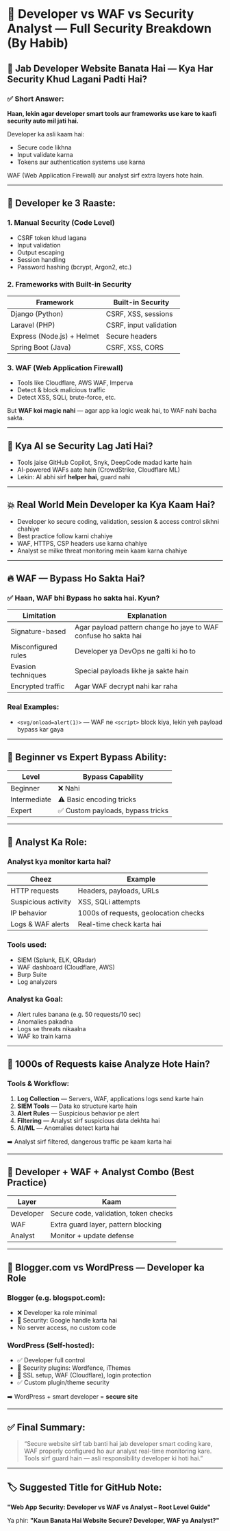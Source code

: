 # 🔐 Developer vs WAF vs Security Analyst — Full Security Breakdown (By Habib)

## 🤔 Jab Developer Website Banata Hai — Kya Har Security Khud Lagani Padti Hai?

### ✅ Short Answer:

**Haan, lekin agar developer smart tools aur frameworks use kare to kaafi security auto mil jati hai.**

Developer ka asli kaam hai:

* Secure code likhna
* Input validate karna
* Tokens aur authentication systems use karna

WAF (Web Application Firewall) aur analyst sirf extra layers hote hain.

---

## 🔐 Developer ke 3 Raaste:

### 1. Manual Security (Code Level)

* CSRF token khud lagana
* Input validation
* Output escaping
* Session handling
* Password hashing (bcrypt, Argon2, etc.)

### 2. Frameworks with Built-in Security

| Framework                  | Built-in Security      |
| -------------------------- | ---------------------- |
| Django (Python)            | CSRF, XSS, sessions    |
| Laravel (PHP)              | CSRF, input validation |
| Express (Node.js) + Helmet | Secure headers         |
| Spring Boot (Java)         | CSRF, XSS, CORS        |

### 3. WAF (Web Application Firewall)

* Tools like Cloudflare, AWS WAF, Imperva
* Detect & block malicious traffic
* Detect XSS, SQLi, brute-force, etc.

But **WAF koi magic nahi** — agar app ka logic weak hai, to WAF nahi bacha sakta.

---

## 🤖 Kya AI se Security Lag Jati Hai?

* Tools jaise GitHub Copilot, Snyk, DeepCode madad karte hain
* AI-powered WAFs aate hain (CrowdStrike, Cloudflare ML)
* Lekin: AI abhi sirf **helper hai**, guard nahi

---

## 💥 Real World Mein Developer ka Kya Kaam Hai?

* Developer ko secure coding, validation, session & access control sikhni chahiye
* Best practice follow karni chahiye
* WAF, HTTPS, CSP headers use karna chahiye
* Analyst se milke threat monitoring mein kaam karna chahiye

---

## 🔥 WAF — Bypass Ho Sakta Hai?

### ✅ Haan, WAF bhi Bypass ho sakta hai. Kyun?

| Limitation          | Explanation                                                     |
| ------------------- | --------------------------------------------------------------- |
| Signature-based     | Agar payload pattern change ho jaye to WAF confuse ho sakta hai |
| Misconfigured rules | Developer ya DevOps ne galti ki ho to                           |
| Evasion techniques  | Special payloads likhe ja sakte hain                            |
| Encrypted traffic   | Agar WAF decrypt nahi kar raha                                  |

### Real Examples:

* `<svg/onload=alert(1)>` — WAF ne `<script>` block kiya, lekin yeh payload bypass kar gaya

---

## 🧠 Beginner vs Expert Bypass Ability:

| Level        | Bypass Capability                |
| ------------ | -------------------------------- |
| Beginner     | ❌ Nahi                           |
| Intermediate | ⚠️ Basic encoding tricks         |
| Expert       | ✅ Custom payloads, bypass tricks |

---

## 🧠 Analyst Ka Role:

### Analyst kya monitor karta hai?

| Cheez               | Example                               |
| ------------------- | ------------------------------------- |
| HTTP requests       | Headers, payloads, URLs               |
| Suspicious activity | XSS, SQLi attempts                    |
| IP behavior         | 1000s of requests, geolocation checks |
| Logs & WAF alerts   | Real-time check karta hai             |

### Tools used:

* SIEM (Splunk, ELK, QRadar)
* WAF dashboard (Cloudflare, AWS)
* Burp Suite
* Log analyzers

### Analyst ka Goal:

* Alert rules banana (e.g. 50 requests/10 sec)
* Anomalies pakadna
* Logs se threats nikaalna
* WAF ko train karna

---

## 🔁 1000s of Requests kaise Analyze Hote Hain?

### Tools & Workflow:

1. **Log Collection** — Servers, WAF, applications logs send karte hain
2. **SIEM Tools** — Data ko structure karte hain
3. **Alert Rules** — Suspicious behavior pe alert
4. **Filtering** — Analyst sirf suspicious data dekhta hai
5. **AI/ML** — Anomalies detect karta hai

➡️ Analyst sirf filtered, dangerous traffic pe kaam karta hai

---

## 🔐 Developer + WAF + Analyst Combo (Best Practice)

| Layer     | Kaam                                  |
| --------- | ------------------------------------- |
| Developer | Secure code, validation, token checks |
| WAF       | Extra guard layer, pattern blocking   |
| Analyst   | Monitor + update defense              |

---

## 🧩 Blogger.com vs WordPress — Developer ka Role

### Blogger (e.g. blogspot.com):

* ❌ Developer ka role minimal
* 🔐 Security: Google handle karta hai
* No server access, no custom code

### WordPress (Self-hosted):

* ✅ Developer full control
* 🔐 Security plugins: Wordfence, iThemes
* 🔐 SSL setup, WAF (Cloudflare), login protection
* ✅ Custom plugin/theme security

➡️ WordPress + smart developer = **secure site**

---

## ✅ Final Summary:

> “Secure website sirf tab banti hai jab developer smart coding kare, WAF properly configured ho aur analyst real-time monitoring kare. Tools sirf guard hain — asli responsibility developer ki hoti hai.”

---

## 🏷 Suggested Title for GitHub Note:

**"Web App Security: Developer vs WAF vs Analyst – Root Level Guide"**

Ya phir:
**"Kaun Banata Hai Website Secure? Developer, WAF ya Analyst?"**

